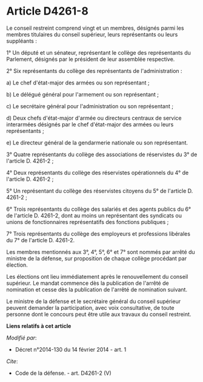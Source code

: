# Article D4261-8

Le conseil restreint comprend vingt et un membres, désignés parmi les membres titulaires du conseil supérieur, leurs
représentants ou leurs suppléants : 

1° Un député et un sénateur, représentant le collège des représentants du Parlement, désignés par le président de leur
assemblée respective. 

2° Six représentants du collège des représentants de l'administration : 

a) Le chef d'état-major des armées ou son représentant ; 

b) Le délégué général pour l'armement ou son représentant ; 

c) Le secrétaire général pour l'administration ou son représentant ; 

d) Deux chefs d'état-major d'armée ou directeurs centraux de service interarmées désignés par le chef d'état-major des armées
ou leurs représentants ; 

e) Le directeur général de la gendarmerie nationale ou son représentant. 

3° Quatre représentants du collège des associations de réservistes du 3° de l'article D. 4261-2 ; 

4° Deux représentants du collège des réservistes opérationnels du 4° de l'article D. 4261-2 ; 

5° Un représentant du collège des réservistes citoyens du 5° de l'article D. 4261-2 ; 

6° Trois représentants du collège des salariés et des agents publics du 6° de l'article D. 4261-2, dont au moins un
représentant des syndicats ou unions de fonctionnaires représentatifs des fonctions publiques ; 

7° Trois représentants du collège des employeurs et professions libérales du 7° de l'article D. 4261-2. 

Les membres mentionnés aux 3°, 4°, 5°, 6° et 7° sont nommés par arrêté du ministre de la défense, sur proposition de chaque
collège procédant par élection. 

Les élections ont lieu immédiatement après le renouvellement du conseil supérieur. Le mandat commence dès la publication de
l'arrêté de nomination et cesse dès la publication de l'arrêté de nomination suivant. 

Le ministre de la défense et le secrétaire général du conseil supérieur peuvent demander la participation, avec voix
consultative, de toute personne dont le concours peut être utile aux travaux du conseil restreint.

**Liens relatifs à cet article**

_Modifié par_:

  - Décret n°2014-130 du 14 février 2014 - art. 1

_Cite_:

  - Code de la défense. - art. D4261-2 (V)
